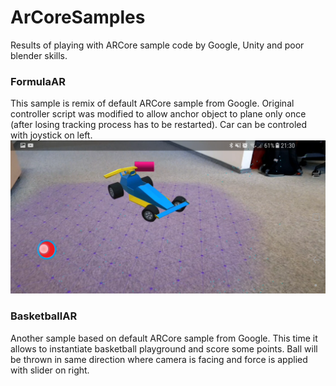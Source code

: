 # ArCoreSamples
Results of playing with ARCore sample code by Google, Unity and poor blender skills.

### FormulaAR
This sample is remix of default ARCore sample from Google. Original controller script was modified to allow anchor object to plane only once (after losing tracking process has to be restarted). Car can be controled with joystick on left.
![alt text](https://raw.githubusercontent.com/bholota/ArCoreSamples/master/Screenshot_20170910-213050.png "FormulaAr screenshot")

### BasketballAR
Another sample based on default ARCore sample from Google. This time it allows to instantiate basketball playground and score some points. Ball will be thrown in same direction where camera is facing and force is applied with slider on right.
